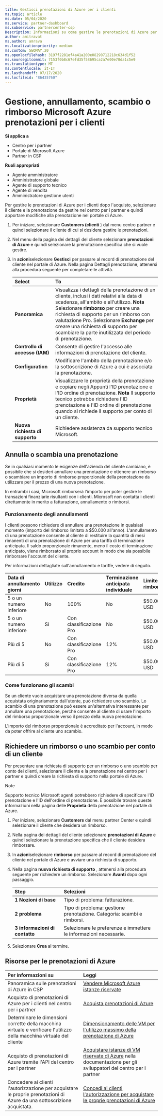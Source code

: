 ```yaml
---
title: Gestisci prenotazioni di Azure per i clienti
ms.topic: article
ms.date: 05/04/2020
ms.service: partner-dashboard
ms.subservice: partnercenter-csp
Description: Informazioni su come gestire le prenotazioni di Azure per un cliente, tra cui come annullare una prenotazione, scambiare una prenotazione o richiedere un rimborso.
author: amitravat
ms.author: amrava
ms.localizationpriority: medium
ms.custom: SEOMAY.20
ms.openlocfilehash: 3197f2281ef4a41a200e08290712218c634d1f52
ms.sourcegitcommit: 7153f0b8c67efd35f58695ca2a7e00e70da1c5e9
ms.translationtype: MT
ms.contentlocale: it-IT
ms.lasthandoff: 07/17/2020
ms.locfileid: "86435760"
---
```

# <a name="manage-cancel-exchange-or-refund-microsoft-azure-reservations-for-customers"></a>Gestione, annullamento, scambio o rimborso Microsoft Azure prenotazioni per i clienti

**Si applica a**

- Centro per i partner
- Portale di Microsoft Azure 
- Partner in CSP

**Ruoli appropriati**

- Agente amministratore
- Amministratore globale
- Agente di supporto tecnico
- Agente di vendita
- Amministratore gestione utenti

Per gestire le prenotazioni di Azure per i clienti dopo l'acquisto, selezionare il cliente e la prenotazione da gestire nel centro per i partner e quindi apportare modifiche alla prenotazione nel portale di Azure.

1. Per iniziare, selezionare **Customers (clienti** ) dal menu centro partner e quindi selezionare il cliente di cui si desidera gestire le prenotazioni. 

2. Nel menu della pagina dei dettagli del cliente selezionare **prenotazioni di Azure** e quindi selezionare la prenotazione specifica che si vuole gestire.  

3. In **azioni**selezionare **Gestisci** per passare al record di prenotazione del cliente nel portale di Azure. Nella pagina Dettagli prenotazione, attenersi alla procedura seguente per completare le attività.  

    | **Select**   | **To**    |
    |:-----------------------------|:-----------------|
    | **Panoramica**   | Visualizza i dettagli della prenotazione di un cliente, inclusi i dati relativi alla data di scadenza, all'ambito e all'utilizzo. **Nota** Selezionare **rimborso** per creare una richiesta di supporto per un rimborso con valutazione Pro. Selezionare **Exchange** per creare una richiesta di supporto per scambiare la parte inutilizzata del periodo di prenotazione.  
    | **Controllo di accesso (IAM)**   | Consente di gestire l'accesso alle informazioni di prenotazione del cliente.|
    | **Configuration**   | Modificare l'ambito della prenotazione e/o la sottoscrizione di Azure a cui è associata la prenotazione.    |
    | **Proprietà**   | Visualizzare le proprietà della prenotazione e copiare negli Appunti l'ID prenotazione e l'ID ordine di prenotazione. **Nota** Il supporto tecnico potrebbe richiedere l'ID prenotazione e l'ID ordine di prenotazione quando si richiede il supporto per conto di un cliente.    |
    | **Nuova richiesta di supporto**    | Richiedere assistenza da supporto tecnico Microsoft.   |
 
## <a name="cancel-or-exchange-a-reservation"></a>Annulla o scambia una prenotazione

Se in qualsiasi momento le esigenze dell'azienda del cliente cambiano, è possibile che si desideri annullare una prenotazione e ottenere un rimborso o scambiare un importo di rimborso proporzionale della prenotazione da utilizzare per il prezzo di una nuova prenotazione.

In entrambi i casi, Microsoft rimborserà l'importo per poter gestire le transazioni finanziarie risultanti con i clienti. Microsoft non contatta i clienti direttamente in merito a fatturazione, annullamento o rimborsi.

### <a name="how-cancellations-work"></a>Funzionamento degli annullamenti

I clienti possono richiedere di annullare una prenotazione in qualsiasi momento (importo del rimborso limitato a $50.000 all'anno). L'annullamento di una prenotazione consente al cliente di restituire la quantità di mesi rimanenti di una prenotazione di Azure per una tariffa di terminazione anticipata. Il saldo proporzionale rimanente, meno il costo di terminazione anticipato, viene rimborsato al proprio account in modo che sia possibile rimborsare l'account del cliente. 

Per informazioni dettagliate sull'annullamento e tariffe, vedere di seguito.


|**Data di annullamento**<br> giorni   |**Utilizzo**    |**Credito**  |**Terminazione anticipata**<br> individuale    |**Limite di rimborso** | 
|:----------------------------------|:------------|:-----------|:--------------------------------|:--------------|
|5 o un numero inferiore                         | No          | 100%       | No                              | $50.000 USD   |
|5 o un numero inferiore                         | Sì         | Con classificazione Pro  | No                              | $50.000 USD   |
|Più di 5                        | No          | Con classificazione Pro  | 12%                             | $50.000 USD   |
|Più di 5                        | Sì         | Con classificazione Pro  | 12%                             | $50.000 USD   |

### <a name="how-exchanges-work"></a>Come funzionano gli scambi 

Se un cliente vuole acquistare una prenotazione diversa da quella acquistata originariamente dall'utente, può richiedere uno scambio. Lo scambio di una prenotazione può essere un'alternativa interessante per annullare una prenotazione, perché consente al cliente di usare l'importo del rimborso proporzionale verso il prezzo della nuova prenotazione. 

L'importo del rimborso proporzionale è accreditato per l'account, in modo da poter offrire al cliente uno scambio.

## <a name="request-a-refund-or-exchange-on-behalf-of-a-customer"></a>Richiedere un rimborso o uno scambio per conto di un cliente

Per presentare una richiesta di supporto per un rimborso o uno scambio per conto dei clienti, selezionare il cliente e la prenotazione nel centro per i partner e quindi creare la richiesta di supporto nella portale di Azure. 

>[!NOTE]
>Supporto tecnico Microsoft agenti potrebbero richiedere di specificare l'ID prenotazione e l'ID dell'ordine di prenotazione. È possibile trovare queste informazioni nella pagina delle **Proprietà** della prenotazione nel portale di Azure.

1. Per iniziare, selezionare **Customers** dal menu partner Center e quindi selezionare il cliente che desidera un rimborso. 

2. Nella pagina dei dettagli del cliente selezionare **prenotazioni di Azure** e quindi selezionare la prenotazione specifica che il cliente desidera rimborsare.  

3. In **azioni**selezionare **rimborso** per passare al record di prenotazione del cliente nel portale di Azure e avviare una richiesta di supporto.  

4. Nella pagina **nuova richiesta di supporto** , attenersi alla procedura seguente per richiedere un rimborso. Selezionare **Avanti** dopo ogni passaggio. 

   |**Step**                    |**Selezioni**    |
   |:---------------------------|:-----------------|
   |**1 Nozioni di base**                |Tipo di problema: fatturazione.  |
   |**2 problema**               |Tipo di problema: gestione prenotazione. Categoria: scambi e rimborsi. |
   |**3 informazioni di contatto**   |Selezionare le preferenze e immettere le informazioni necessarie. 

5. Selezionare **Crea** al termine.

## <a name="azure-reservations-resources"></a>Risorse per le prenotazioni di Azure

|**Per informazioni su**   |**Leggi**    |
|:-----------------------------|:-----------------|
|Panoramica sulle prenotazioni di Azure in CSP  | [Vendere Microsoft Azure istanze riservate](azure-reservations.md) |
|Acquisto di prenotazioni di Azure per i clienti nel centro per i partner   | [Acquista prenotazioni di Azure](azure-reservations-buying.md) |
|Determinare le dimensioni corrette della macchina virtuale e verificare l'utilizzo della macchina virtuale del cliente   | [Dimensionamento delle VM per l'utilizzo massimo della prenotazione di Azure](azure-usage.md)   |
|Acquisto di prenotazioni di Azure tramite l'API del centro per i partner | [Acquistare istanze di VM riservate di Azure](https://docs.microsoft.com/partner-center/develop/purchase-azure-reservations) nella documentazione per gli sviluppatori del centro per i partner   |
|Concedere ai clienti l'autorizzazione per acquistare le proprie prenotazioni di Azure da una sottoscrizione acquistata. | [Concedi ai clienti l'autorizzazione per acquistare le proprie prenotazioni di Azure](give-customers-permission.md)   |

